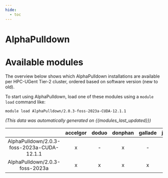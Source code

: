 ```yaml
---
hide:
  - toc
---
```


AlphaPulldown
=============

# Available modules


The overview below shows which AlphaPulldown installations are available per HPC-UGent Tier-2 cluster, ordered based on software version (new to old).

To start using AlphaPulldown, load one of these modules using a `module load` command like:

```shell
module load AlphaPulldown/2.0.3-foss-2023a-CUDA-12.1.1
```

*(This data was automatically generated on {{modules_last_updated}})*  

| |accelgor|doduo|donphan|gallade|joltik|litleo|shinx|
| :---: | :---: | :---: | :---: | :---: | :---: | :---: | :---: |
|AlphaPulldown/2.0.3-foss-2023a-CUDA-12.1.1|x|-|x|-|x|x|-|
|AlphaPulldown/2.0.3-foss-2023a|x|x|x|x|x|x|x|
